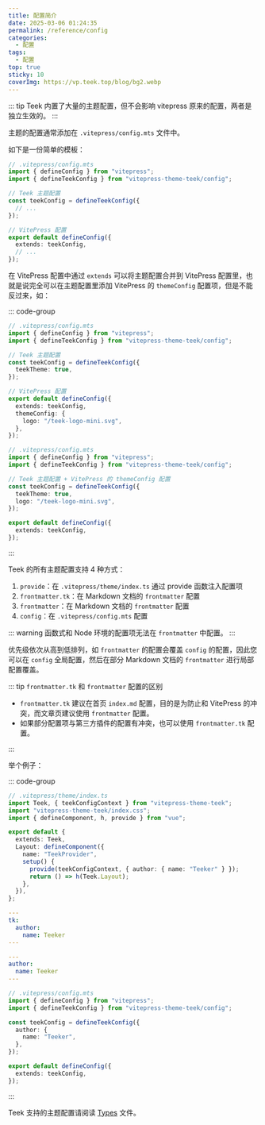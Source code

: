 ```yaml
---
title: 配置简介
date: 2025-03-06 01:24:35
permalink: /reference/config
categories:
  - 配置
tags:
  - 配置
top: true
sticky: 10
coverImg: https://vp.teek.top/blog/bg2.webp
---
```


::: tip
Teek 内置了大量的主题配置，但不会影响 vitepress 原来的配置，两者是独立生效的。
:::

主题的配置通常添加在 `.vitepress/config.mts` 文件中。

如下是一份简单的模板：

```ts
// .vitepress/config.mts
import { defineConfig } from "vitepress";
import { defineTeekConfig } from "vitepress-theme-teek/config";

// Teek 主题配置
const teekConfig = defineTeekConfig({
  // ...
});

// VitePress 配置
export default defineConfig({
  extends: teekConfig,
  // ...
});
```

在 VitePress 配置中通过 `extends` 可以将主题配置合并到 VitePress 配置里，也就是说完全可以在主题配置里添加 VitePress 的 `themeConfig` 配置项，但是不能反过来，如：

::: code-group

```ts [各自配置]
// .vitepress/config.mts
import { defineConfig } from "vitepress";
import { defineTeekConfig } from "vitepress-theme-teek/config";

// Teek 主题配置
const teekConfig = defineTeekConfig({
  teekTheme: true,
});

// VitePress 配置
export default defineConfig({
  extends: teekConfig,
  themeConfig: {
    logo: "/teek-logo-mini.svg",
  },
});
```

```ts [统一配置]
// .vitepress/config.mts
import { defineConfig } from "vitepress";
import { defineTeekConfig } from "vitepress-theme-teek/config";

// Teek 主题配置 + VitePress 的 themeConfig 配置
const teekConfig = defineTeekConfig({
  teekTheme: true,
  logo: "/teek-logo-mini.svg",
});

export default defineConfig({
  extends: teekConfig,
});
```

:::

Teek 的所有主题配置支持 4 种方式：

1. `provide`：在 `.vitepress/theme/index.ts` 通过 provide 函数注入配置项
2. `frontmatter.tk`：在 Markdown 文档的 `frontmatter` 配置
3. `frontmatter`：在 Markdown 文档的 `frontmatter` 配置
4. `config`：在 `.vitepress/config.mts` 配置

::: warning
函数式和 Node 环境的配置项无法在 `frontmatter` 中配置。
:::

优先级依次从高到低排列，如 `frontmatter` 的配置会覆盖 `config` 的配置，因此您可以在 `config` 全局配置，然后在部分 Markdown 文档的 `frontmatter` 进行局部配置覆盖。

::: tip `frontmatter.tk` 和 `frontmatter` 配置的区别

- `frontmatter.tk` 建议在首页 `index.md` 配置，目的是为防止和 VitePress 的冲突，而文章页建议使用 `frontmatter` 配置。
- 如果部分配置项与第三方插件的配置有冲突，也可以使用 `frontmatter.tk` 配置。

:::

举个例子：

::: code-group

```ts [provide] {11}
// .vitepress/theme/index.ts
import Teek, { teekConfigContext } from "vitepress-theme-teek";
import "vitepress-theme-teek/index.css";
import { defineComponent, h, provide } from "vue";

export default {
  extends: Teek,
  Layout: defineComponent({
    name: "TeekProvider",
    setup() {
      provide(teekConfigContext, { author: { name: "Teeker" } });
      return () => h(Teek.Layout);
    },
  }),
};
```

```yaml [frontmatter.tk]
---
tk:
  author:
    name: Teeker
---
```

```yaml [frontmatter]
---
author:
  name: Teeker
---
```

```ts [config]
// .vitepress/config.mts
import { defineConfig } from "vitepress";
import { defineTeekConfig } from "vitepress-theme-teek/config";

const teekConfig = defineTeekConfig({
  author: {
    name: "Teeker",
  },
});

export default defineConfig({
  extends: teekConfig,
});
```

:::

Teek 支持的主题配置请阅读 [Types](https://github.com/Kele-Bingtang/vitepress-theme-teek/blob/master/packages/config/types.ts) 文件。
